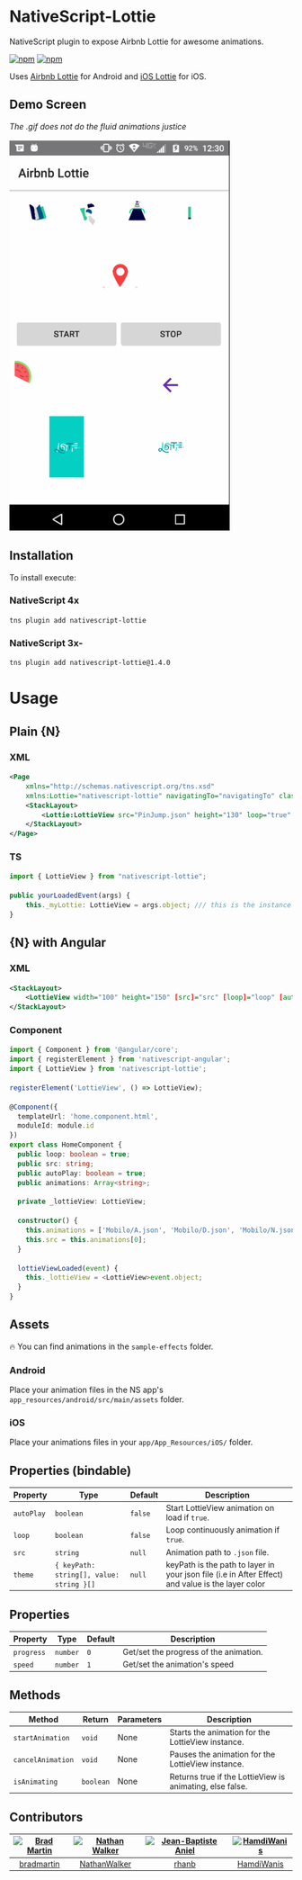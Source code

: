 # NativeScript-Lottie

NativeScript plugin to expose Airbnb Lottie for awesome animations.

[![npm](https://img.shields.io/npm/v/nativescript-lottie.svg)](https://www.npmjs.com/package/nativescript-lottie)
[![npm](https://img.shields.io/npm/dt/nativescript-lottie.svg?label=npm%20downloads)](https://www.npmjs.com/package/nativescript-lottie)

Uses [Airbnb Lottie](https://github.com/airbnb/lottie-android) for Android and [iOS Lottie](https://github.com/airbnb/lottie-ios) for iOS.

## Demo Screen

_The .gif does not do the fluid animations justice_

![LottieView](screens/lottieDemo.gif)

## Installation

To install execute:

### NativeScript 4x

```
tns plugin add nativescript-lottie
```

### NativeScript 3x-

```
tns plugin add nativescript-lottie@1.4.0
```

# Usage

## Plain {N}

### XML

```xml
<Page
    xmlns="http://schemas.nativescript.org/tns.xsd"
    xmlns:Lottie="nativescript-lottie" navigatingTo="navigatingTo" class="page">
    <StackLayout>
        <Lottie:LottieView src="PinJump.json" height="130" loop="true" autoPlay="true" loaded="yourLoadedEvent" />
    </StackLayout>
</Page>
```

### TS

```typescript
import { LottieView } from "nativescript-lottie";

public yourLoadedEvent(args) {
    this._myLottie: LottieView = args.object; /// this is the instance of the LottieAnimationView
}
```

## {N} with Angular

### XML

```xml
<StackLayout>
    <LottieView width="100" height="150" [src]="src" [loop]="loop" [autoPlay]="autoPlay" (loaded)="lottieViewLoaded($event)">     </LottieView>
</StackLayout>
```

### Component

```typescript
import { Component } from '@angular/core';
import { registerElement } from 'nativescript-angular';
import { LottieView } from 'nativescript-lottie';

registerElement('LottieView', () => LottieView);

@Component({
  templateUrl: 'home.component.html',
  moduleId: module.id
})
export class HomeComponent {
  public loop: boolean = true;
  public src: string;
  public autoPlay: boolean = true;
  public animations: Array<string>;

  private _lottieView: LottieView;

  constructor() {
    this.animations = ['Mobilo/A.json', 'Mobilo/D.json', 'Mobilo/N.json', 'Mobilo/S.json'];
    this.src = this.animations[0];
  }

  lottieViewLoaded(event) {
    this._lottieView = <LottieView>event.object;
  }
}
```

## Assets

:fire: You can find animations in the `sample-effects` folder.

### Android

Place your animation files in the NS app's `app_resources/android/src/main/assets` folder.

### iOS

Place your animations files in your `app/App_Resources/iOS/` folder.

## Properties (bindable)

| Property   | Type      | Default | Description                                   |
| ---------- | --------- | ------- | --------------------------------------------- |
| `autoPlay` | `boolean` | `false` | Start LottieView animation on load if `true`. |
| `loop`     | `boolean` | `false` | Loop continuously animation if `true`.        |
| `src`      | `string`  | `null`  | Animation path to `.json` file.               |
| `theme`    | `{ keyPath: string[], value: string }[]`  | `null`  | keyPath is the path to layer in your json file (i.e in After Effect) and  value is the layer color              |

## Properties

| Property   | Type     | Default | Description                            |
| ---------- | -------- | ------- | -------------------------------------- |
| `progress` | `number` | `0`     | Get/set the progress of the animation. |
| `speed`    | `number` | `1`     | Get/set the animation's speed          |

## Methods

| Method            | Return    | Parameters | Description                                              |
| ----------------- | --------- | ---------- | -------------------------------------------------------- |
| `startAnimation`  | `void`    | None       | Starts the animation for the LottieView instance.        |
| `cancelAnimation` | `void`    | None       | Pauses the animation for the LottieView instance.        |
| `isAnimating`     | `boolean` | None       | Returns true if the LottieView is animating, else false. |

## Contributors

| [<img alt="Brad Martin" src="https://avatars0.githubusercontent.com/u/6006148?s=400&v=4" width="117">](https://github.com/bradmartin) | [<img alt="Nathan Walker" src="https://avatars0.githubusercontent.com/u/457187?s=400&v=4" width="117">](https://github.com/NathanWalker/) | [<img alt="Jean-Baptiste Aniel" src="https://avatars3.githubusercontent.com/u/9477179?s=460&v=4" width="117">](https://github.com/rhanb) | [<img alt="HamdiWanis" src="https://avatars3.githubusercontent.com/u/11708544?s=460&v=4" width="117">](https://github.com/hamdiwanis) |
| :-----------------------------------------------------------------------------------------------------------------------------------: | :---------------------------------------------------------------------------------------------------------------------------------------: | :--------------------------------------------------------------------------------------------------------------------------------------: | :--------------------------------------------------------------------------------------------------------------------------------------: |
|                                              [bradmartin](https://github.com/bradmartin)                                              |                                              [NathanWalker](https://github.com/NathanWalker)                                              |                                                    [rhanb](https://github.com/rhanb)                                                     |                                                    [HamdiWanis](https://github.com/hamdiwanis)                                                     |
